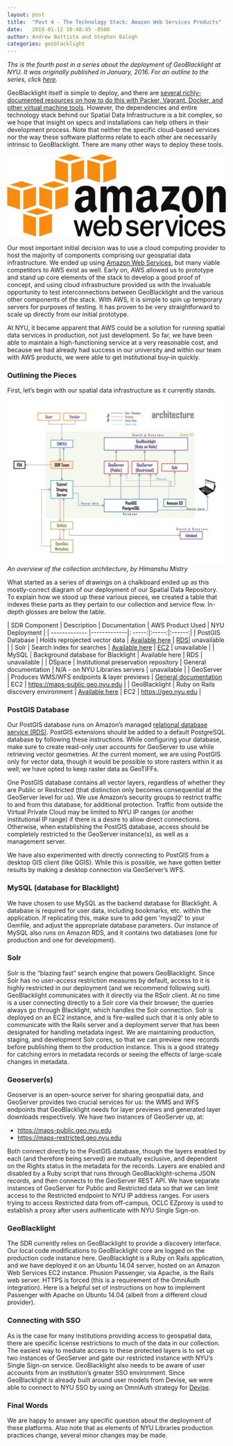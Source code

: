 ```yaml
---
layout: post
title:  "Post 4 - The Technology Stack: Amazon Web Services Products"
date:   2018-01-12 10:48:45 -0500
author: Andrew Battista and Stephen Balogh
categories: geoblacklight
---
```


*Ths is the fourth post in a series about the deployment of GeoBlacklight at NYU. It was originally published in January, 2016. For an outline to the series, click [here](https://andrewbattista.github.io/geoblacklight/2018/01/09/geoblacklight-overview.html).*

GeoBlacklight itself is simple to deploy, and there are [several richly-documented resources on how to do this with Packer, Vagrant, Docker, and other virtual machine tools](http://geoblacklight.org/tutorials.html). However, the dependencies and entire technology stack behind our Spatial Data Infrastructure is a bit complex, so we hope that insight on specs and installations can help others in their development process. Note that neither the specific cloud-based services nor the way these software platforms relate to each other are necessarily intrinsic to GeoBlacklight. There are many other ways to deploy these tools.

![Amazon Web Services logo](https://github.com/andrewbattista/andrewbattista.github.io/blob/master/blog_media/aws_logo.png?raw=true)

Our most important initial decision was to use a cloud computing provider to host the majority of components comprising our geospatial data infrastructure. We ended up using [Amazon Web Services](https://aws.amazon.com/), but many viable competitors to AWS exist as well. Early on, AWS allowed us to prototype and stand up core elements of the stack to develop a good proof of concept, and using cloud infrastructure provided us with the invaluable opportunity to test interconnections between GeoBlacklight and the various other components of the stack. With AWS, it is simple to spin up temporary servers for purposes of testing. It has proven to be very straightforward to scale up directly from our initial prototype.

At NYU, it became apparent that AWS could be a solution for running spatial data services in production, not just development. So far, we have been able to maintain a high-functioning service at a very reasonable cost, and because we had already had success in our university and within our team with AWS products, we were able to get institutional buy-in quickly.

### Outlining the Pieces

First, let’s begin with our spatial data infrastructure as it currently stands.

![A diagram of the collection elements](https://raw.githubusercontent.com/andrewbattista/andrewbattista.github.io/master/blog_media/sdr_architecture_nyu.png)
*An overview of the collection architecture, by Himanshu Mistry*

What started as a series of drawings on a chalkboard ended up as this mostly-correct diagram of our deployment of our Spatial Data Repository. To explain how we stood up these various pieces, we created a table that indexes these parts as they pertain to our collection and service flow. In-depth glosses are below the table.

| SDR Component        | Description           | Documentation  | AWS Product Used | NYU Deployment |
| ------------- |-------------|: -----:|:-----:|:------:|
|   PostGIS Database	    | Holds reprojected vector data | [Available here](https://postgis.net/documentation/) | [RDS](https://aws.amazon.com/rds/)| unavailable |
|   Solr	    | Search index for searches | [Available here](http://lucene.apache.org/solr/resources.html) | [EC2](https://aws.amazon.com/ec2/) | unavailable |
|   MySQL	    | Background database for Blacklight | Available here | RDS | unavailable |
|   DSpace    | Institutional preservation repository | General documentation | N/A - on NYU Libraries servers | unavailable |
| GeoServer | Produces WMS/WFS endpoints & layer previews | [General documentation](http://docs.geoserver.org/) | EC2 | https://maps-public.geo.nyu.edu |
| GeoBlacklight | Ruby on Rails discovery environment | [Available here](https://github.com/NYULibraries/spatial_data_repository) | EC2 | https://geo.nyu.edu |


### PostGIS Database

Our PostGIS database runs on Amazon’s managed [relational database service (RDS)](https://aws.amazon.com/rds/). PostGIS extensions should be added to a default PostgreSQL database by following these instructions. While configuring your database, make sure to create read-only user accounts for GeoServer to use while retrieving vector geometries. At the current moment, we are using PostGIS only for vector data, though it would be possible to store rasters within it as well; we have opted to keep raster data as GeoTIFFs.

One PostGIS database contains all vector layers, regardless of whether they are Public or Restricted (that distinction only becomes consequential at the GeoServer level for us). We use Amazon’s security groups to restrict traffic to and from this database, for additional protection. Traffic from outside the Virtual Private Cloud may be limited to NYU IP ranges (or another institutional IP range) if there is a desire to allow direct connections. Otherwise, when establishing the PostGIS database, access should be completely restricted to the GeoServer instance(s), as well as a management server.

We have also experimented with directly connecting to PostGIS from a desktop GIS client (like QGIS). While this is possible, we have gotten better results by making a desktop connection via GeoServer’s WFS.

### MySQL (database for Blacklight)

We have chosen to use MySQL as the backend database for Blacklight. A database is required for user data, including bookmarks, etc. within the application. If replicating this, make sure to add gem 'mysql2' to your Gemfile, and adjust the appropriate database parameters. Our instance of MySQL also runs on Amazon RDS, and it contains two databases (one for production and one for development).

### Solr

Solr is the “blazing fast” search engine that powers GeoBlacklight. Since Solr has no user-access restriction measures by default, access to it is highly restricted in our deployment (and we recommend following suit). GeoBlacklight communicates with it directly via the RSolr client. At no time is a user connecting directly to a Solr core via their browser; the queries always go through Blacklight, which handles the Solr connection. Solr is deployed on an EC2 instance, and is fire-walled such that it is only able to communicate with the Rails server and a deployment server that has been designated for handling metadata ingest. We are maintaining production, staging, and development Solr cores, so that we can preview new records before publishing them to the production instance. This is a good strategy for catching errors in metadata records or seeing the effects of large-scale changes in metadata.

### Geoserver(s)

Geoserver is an open-source server for sharing geospatial data, and GeoServer provides two crucial services for us: the WMS and WFS endpoints that GeoBlacklight needs for layer previews and generated layer downloads respectively. We have two instances of GeoServer up, at:

* https://maps-public.geo.nyu.edu
* https://maps-restricted.geo.nyu.edu

Both connect directly to the PostGIS database, though the layers enabled by each (and therefore being served) are mutually exclusive, and dependent on the Rights status in the metadata for the records. Layers are enabled and disabled by a Ruby script that runs through GeoBlacklight-schema JSON records, and then connects to the GeoServer REST API. We have separate instances of GeoServer for Public and Restricted data so that we can limit access to the Restricted endpoint to NYU IP address ranges. For users trying to access Restricted data from off-campus, OCLC EZproxy is used to establish a proxy after users authenticate with NYU Single Sign-on.

### GeoBlacklight

The SDR currently relies on GeoBlacklight to provide a discovery interface. Our local code modifications to GeoBlacklight core are logged on the production code instance here. GeoBlacklight is a Ruby on Rails application, and we have deployed it on an Ubuntu 14.04 server, hosted on an Amazon Web Services EC2 instance. Phusion Passenger, via Apache, is the Rails web server. HTTPS is forced (this is a requirement of the OmniAuth integration). Here is a helpful set of instructions on how to implement Passenger with Apache on Ubuntu 14.04 (albeit from a different cloud provider).

### Connecting with SSO

As is the case for many institutions providing access to geospatial data, there are specific license restrictions to much of the data in our collection. The easiest way to mediate access to these protected layers is to set up two instances of GeoServer and gate our restricted instance with NYU’s Single Sign-on service. GeoBlacklight also needs to be aware of user accounts from an institution’s greater SSO environment. Since GeoBlacklight is already built around user models from Devise, we were able to connect to NYU SSO by using an OmniAuth strategy for [Devise](https://rubygems.org/gems/devise/versions/4.2.0).

### Final Words

We are happy to answer any specific question about the deployment of these platforms. Also note that as elements of NYU Libraries production practices change, several minor changes may be made.
